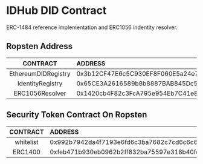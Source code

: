 # IDHub DID Contract
ERC-1484 reference implementation and ERC1056 indentity resolver.

## Ropsten Address

|      CONTRACT       |   ADDRESS   | 
|  :----------------: | :---------- | 
| EthereumDIDRegistry |0x3b12CF47E6c5C930EF8F060E5a24e7B84Ce2AD7a|
| IdentityRegistry    |0x65CE3A2616589b8b8887BAB845Dc5bD153Cb0e05|
| ERC1056Resolver     |0x1420cb4F82c3FcA795e954Eb7C41e8A92568E534|

## Security Token Contract On Ropsten
|      CONTRACT       |   ADDRESS   | 
|  :----------------: | :---------- | 
| whitelist           |0x992b7942da4f7193e6fd6c3ba7682c7cd6c6c6ab|
| ERC1400             |0xfeb471b930eb0962b2ff832ba75597e318b40fc7|

